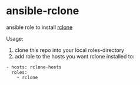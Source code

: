 # ansible-rclone

ansible role to install [rclone](https://github.com/ncw/rclone)

Usage:

1. clone this repo into your local roles-directory
2. add role to the hosts you want rclone installed to:

``` ---
- hosts: rclone-hosts
  roles:
    - rclone
```
